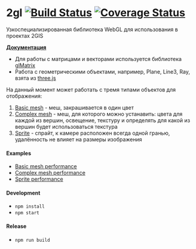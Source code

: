 # 2gl [![Build Status](https://travis-ci.org/2gis/2gl.svg?branch=master)](https://travis-ci.org/2gis/2gl) [![Coverage Status](https://coveralls.io/repos/2gis/2gl/badge.svg?branch=master&service=github)](https://coveralls.io/github/2gis/2gl?branch=master)
Узкоспециализированная библиотека WebGL для использования в проектах 2GIS

**[Документация](https://2gis.github.io/2gl/docs)**

* Для работы с матрицами и векторами используется библиотека [glMatrix](http://glmatrix.net/)
* Работа с геометрическими объектами, например, Plane, Line3, Ray, взята из [three.js](http://threejs.org/)

На данный момент может работать с тремя типами объектов для отображения:

1. [Basic mesh](https://2gis.github.io/2gl/docs/BasicMeshProgram.html) - меш, закрашивается в один цвет
2. [Complex mesh](https://2gis.github.io/2gl/docs/ComplexMeshProgram.html) - меш, для которого можно устанавить: цвета для каждой из вершин, освещение, текстуру и определять для какой из вершин будет использоваться текстура
3. [Sprite](https://2gis.github.io/2gl/docs/Sprite.html) - спрайт, к камере расположен всегда одной гранью, удалённость не влияет на размеры изображения

#### Examples
* [Basic mesh performance](https://2gis.github.io/2gl/examples/basicMeshPerformance)
* [Complex mesh performance](https://2gis.github.io/2gl/examples/complexMeshPerformance)
* [Sprite performance](https://2gis.github.io/2gl/examples/spritePerformance)

#### Development
* `npm install`
* `npm start`

#### Release
* `npm run build`
